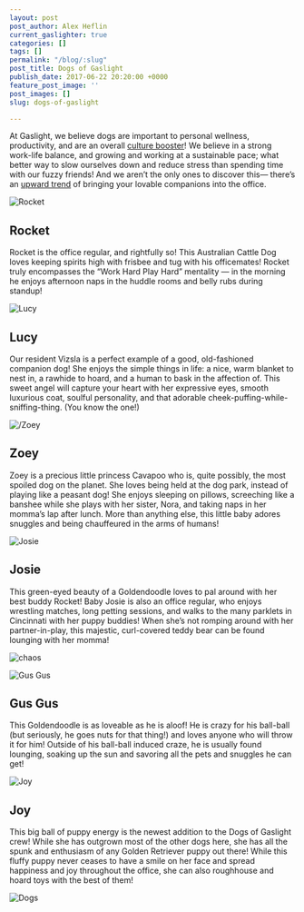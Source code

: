 ```yaml
---
layout: post
post_author: Alex Heflin
current_gaslighter: true
categories: []
tags: []
permalink: "/blog/:slug"
post_title: Dogs of Gaslight
publish_date: 2017-06-22 20:20:00 +0000
feature_post_image: ''
post_images: []
slug: dogs-of-gaslight

---
```

At Gaslight, we believe dogs are important to personal wellness, productivity, and are an overall [culture booster](http://www.huffingtonpost.com/danielle-hark/pet-ownership-health_b_3187960.html)! We believe in a strong work-life balance, and growing and working at a sustainable pace; what better way to slow ourselves down and reduce stress than spending time with our fuzzy friends! And we aren’t the only ones to discover this— there’s an [upward trend](https://s3.amazonaws.com/filecache.drivetheweb.com/mr5mr_purina/178202/PURINA-PETS+AT+WORK+REPORT.pdf) of bringing your lovable companions into the office.
 
![Rocket](https://s3.amazonaws.com/gaslight-blog/dogs-of-gaslight/rocket.png) 

## Rocket

Rocket is the office regular, and rightfully so! 
This Australian Cattle Dog loves keeping spirits high with frisbee and tug with his officemates! Rocket truly encompasses the “Work Hard Play Hard” mentality — in the morning he enjoys afternoon naps in the huddle rooms and belly rubs during standup!
 
![Lucy](https://s3.amazonaws.com/gaslight-blog/dogs-of-gaslight/lucy.png)

## Lucy

 Our resident Vizsla is a perfect example of a good, old-fashioned companion dog! She enjoys the simple things in life: a nice, warm blanket to nest in, a rawhide to hoard, and a human to bask in the affection of. This sweet angel will capture your heart with her expressive eyes, smooth luxurious coat, soulful personality, and that adorable cheek-puffing-while-sniffing-thing. (You know the one!)

![/Zoey](https://s3.amazonaws.com/gaslight-blog/dogs-of-gaslight/zoey.png) 

## Zoey

Zoey is a precious little princess Cavapoo who is, quite possibly, the most spoiled dog on the planet.
She loves being held at the dog park, instead of playing like a peasant dog! She enjoys sleeping on pillows, screeching like a banshee while she plays with her sister, Nora, and taking naps in her momma’s lap after lunch.
More than anything else, this little baby adores snuggles and being chauffeured in the arms of humans! 

![Josie](https://s3.amazonaws.com/gaslight-blog/dogs-of-gaslight/josie.png)

## Josie

This green-eyed beauty of a Goldendoodle loves to pal around with her best buddy Rocket!
Baby Josie is also an office regular, who enjoys wrestling matches, long petting sessions, and walks to the many parklets in Cincinnati with her puppy buddies! When she’s not romping around with her partner-in-play, this majestic, curl-covered teddy bear can be found lounging with her momma!
 
![chaos](https://s3.amazonaws.com/gaslight-blog/dogs-of-gaslight/chaos.gif)

![Gus Gus](https://s3.amazonaws.com/gaslight-blog/dogs-of-gaslight/gusgus.png)

## Gus Gus

This Goldendoodle is as loveable as he is aloof! 
He is crazy for his ball-ball (but seriously, he goes nuts for that thing!) and loves anyone who will throw it for him!
Outside of his ball-ball induced craze, he is usually found lounging, soaking up the sun and savoring all the pets and snuggles he can get!
 
![Joy](https://s3.amazonaws.com/gaslight-blog/dogs-of-gaslight/joy.png)

## Joy

This big ball of puppy energy is the newest addition to the Dogs of Gaslight crew! While she has outgrown most of the other dogs here, she has all the spunk and enthusiasm of any Golden Retriever puppy out there! While this fluffy puppy never ceases to have a smile on her face and spread happiness and joy throughout the office, she can also roughhouse and hoard toys with the best of them!
 
![Dogs](https://s3.amazonaws.com/gaslight-blog/dogs-of-gaslight/dogs.jpg)